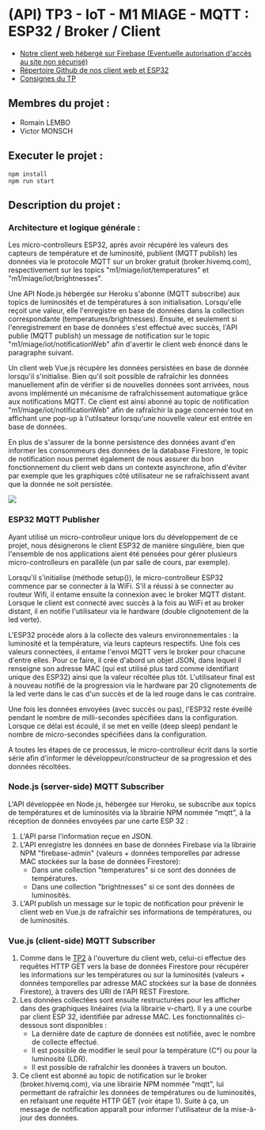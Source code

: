 # (API) TP3 - IoT - M1 MIAGE - MQTT : ESP32 / Broker / Client

- <a href="https://tp3-iot-m1-miage.firebaseapp.com/" target="_blank">Notre client web hébergé sur Firebase (Eventuelle autorisation d'accès au site non sécurisé)</a>
- <a href="https://github.com/rlembo06/TP3-client-IoT-M1-MIAGE" target="_blank">Répertoire Github de nos client web et ESP32</a>
- <a href="http://www.i3s.unice.fr/~menez/M1Miage/TP3/tp3.pdf" target="_blank">Consignes du TP</a>

## Membres du projet :

- Romain LEMBO
- Victor MONSCH

## Executer le projet :

```
npm install
npm run start
```

## Description du projet :

### Architecture et logique générale :
Les micro-controlleurs ESP32, après avoir récupéré les valeurs des capteurs de température et de luminosité, publient (MQTT publish) les données via le protocole MQTT sur un broker gratuit (broker.hivemq.com), respectivement sur les topics "m1/miage/iot/temperatures" et "m1/miage/iot/brightnesses".

Une API Node.js hébergée sur Heroku s'abonne (MQTT subscribe) aux topics de luminosités et de températures à son initialisation. Lorsqu'elle reçoit une valeur, elle l'enregistre en base de données dans la collection correspondante (temperatures/brightnesses).
Ensuite, et seulement si l'enregistrement en base de données s'est effectué avec succès, l'API publie (MQTT publish) un message de notification sur le topic "m1/miage/iot/notificationWeb" afin d'avertir le client web énoncé dans le paragraphe suivant. 

Un client web Vue.js récupère les données persistées en base de donnée lorsqu'il s'initialise. Bien qu'il soit possible de rafraîchir les données manuellement afin de vérifier si de nouvelles données sont arrivées, nous avons implémenté un mécanisme de rafraîchissement automatique grâce aux notifications MQTT. Ce client est ainsi abonné au topic de notification "m1/miage/iot/notificationWeb" afin de rafraîchir la page concernée tout en affichant une pop-up à l'utilsateur lorsqu'une nouvelle valeur est entrée en base de données.

En plus de s'assurer de la bonne persistence des données avant d'en informer les consommeurs des données de la database Firestore, le topic de notification nous permet également de nous assurer du bon fonctionnement du client web dans un contexte asynchrone, afin d'éviter par exemple que les graphiques côté utilisateur ne se rafraîchissent avant que la donnée ne soit persistée.

<img src="https://firebasestorage.googleapis.com/v0/b/tp3-iot-m1-miage.appspot.com/o/archi-tp3-iot-m1-miage-v3.png?alt=media&token=c18c1e69-bdfe-4f7c-9196-af575cb61a32">

### ESP32 MQTT Publisher
Ayant utilisé un micro-controlleur unique lors du développement de ce projet, nous désignerons le client ESP32 de manière singulière, bien que l'ensemble de nos applications aient été pensées pour gérer plusieurs micro-controlleurs en parallèle (un par salle de cours, par exemple).

Lorsqu'il s'initialise (méthode setup()), le micro-controlleur ESP32 commence par se connecter à la WiFi. S'il a réussi à se connecter au routeur Wifi, il entame ensuite la connexion avec le broker MQTT distant. Lorsque le client est connecté avec succès à la fois au WiFi et au broker distant, il en notifie l'utilisateur via le hardware (double clignotement de la led verte).

L'ESP32 procède alors à la collecte des valeurs environnementales : la luminosité et la température, via leurs capteurs respectifs. Une fois ces valeurs connectées, il entame l'envoi MQTT vers le broker pour chacune d'entre elles. Pour ce faire, il crée d'abord un objet JSON, dans lequel il renseigne son adresse MAC (qui est utilisé plus tard comme identifiant unique des ESP32) ainsi que la valeur récoltée plus tôt. L'utilisateur final est à nouveau notifié de la progression via le hardware par 20 clignotements de la led verte dans le cas d'un succès et de la led rouge dans le cas contraire.

Une fois les données envoyées (avec succès ou pas), l'ESP32 reste éveillé pendant le nombre de milli-secondes spécifiées dans la configuration. Lorsque ce délai est écoulé, il se met en veille (deep sleep) pendant le nombre de micro-secondes spécifiées dans la configuration.

A toutes les étapes de ce processus, le micro-controlleur écrit dans la sortie série afin d'informer le développeur/constructeur de sa progression et des données récoltées.

### Node.js (server-side) MQTT Subscriber

L'API développée en Node.js, hébergée sur Heroku, se subscribe aux topics de températures et de luminosités via la librairie NPM nommée "mqtt", à la réception de données envoyées par une carte ESP 32 :
1. L'API parse l'information reçue en JSON.
2. L'API enregistre les données en base de données Firebase via la librairie NPM "firebase-admin" (valeurs + données temporelles par adresse MAC stockées sur la base de données Firestore):
    - Dans une collection "temperatures" si ce sont des données de températures.
    - Dans une collection "brightnesses" si ce sont des données de luminosités.
3. L'API publish un message sur le topic de notification pour prévenir le client web en Vue.js de rafraîchir ses informations de températures, ou de luminosités.


### Vue.js (client-side) MQTT Subscriber

1. Comme dans le <a href="https://github.com/rlembo06/TP2-IoT-M1-MIAGE">TP2</a> à l'ouverture du client web, celui-ci effectue des requêtes HTTP GET vers la base de données Firestore pour récupérer les informations sur les températures ou sur la luminosités (valeurs + données temporelles par adresse MAC stockées sur la base de données Firestore), à travers des URI de l'API REST Firestore.
2. Les données collectées sont ensuite restructurées pour les afficher dans des graphiques linéaires (via la librairie v-chart). Il y a une courbe par client ESP 32, identifiée par adresse MAC. Les fonctionnalités ci-dessous sont disponibles :
    - La dernière date de capture de données est notifiée, avec le nombre de collecte effectué.
    - Il est possible de modifier le seuil pour la température (C°) ou pour la luminosité (LDR).
    - Il est possible de rafraîchir les données à travers un bouton.
3. Ce client est abonné au topic de notification sur le broker (broker.hivemq.com), via une librairie NPM nommée "mqtt", lui permettant de rafraîchir les données de températures ou de luminosités, en refaisant une requête HTTP GET (voir étape 1). Suite à ça, un message de notification apparaît pour informer l'utilisateur de la mise-à-jour des données.